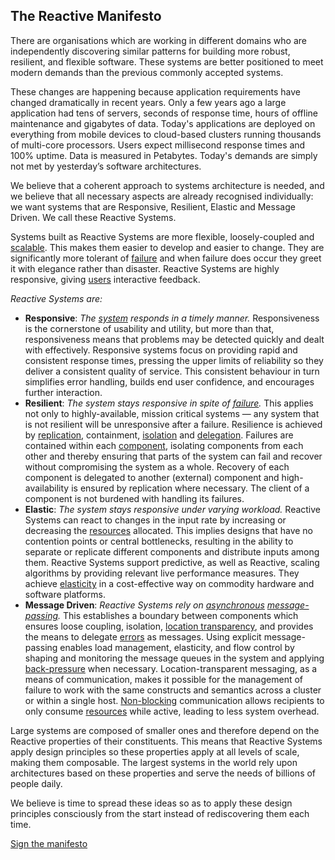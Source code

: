 The Reactive Manifesto
----------------------

There are organisations which are working in different domains who are independently discovering similar patterns for building more robust, resilient, and flexible software. These systems are better positioned to meet modern demands than the previous commonly accepted systems. 

These changes are happening because application requirements have changed dramatically in recent years. Only a few years ago a large application had tens of servers, seconds of response time, hours of offline maintenance and gigabytes of data. Today's applications are deployed on everything from mobile devices to cloud-based clusters running thousands of multi-core processors. Users expect millisecond response times and 100% uptime. Data is measured in Petabytes. Today's demands are simply not met by yesterday’s software architectures.

We believe that a coherent approach to systems architecture is needed, and we believe that all necessary aspects are already recognised individually: we want systems that are Responsive, Resilient, Elastic and Message Driven. We call these Reactive Systems.

Systems built as Reactive Systems are more flexible, loosely-coupled and [scalable](/glossary#Scalability). This makes them easier to develop and easier to change. They are significantly more tolerant of [failure](/glossary#Failure) and when failure does occur they greet it with elegance rather than disaster. Reactive Systems are highly responsive, giving [users](/glossary#User) interactive feedback. 

*Reactive Systems are:*

* <a name="Responsive"></a>**Responsive**: *The [system](/glossary#System) responds in a timely manner.* Responsiveness is the cornerstone of usability and utility, but more than that, responsiveness means that problems may be detected quickly and dealt with effectively. Responsive systems focus on providing rapid and consistent response times, pressing the upper limits of reliability so they deliver a consistent quality of service. This consistent behaviour in turn simplifies error handling, builds end user confidence, and encourages further interaction. 
* <a name="Resilient"></a>**Resilient**: *The system stays responsive in spite of [failure](/glossary#Failure).* This applies not only to highly-available, mission critical systems — any system that is not resilient will be unresponsive after a failure. Resilience is achieved by [replication](/glossary#Replication), containment, [isolation](/glossary#Isolation) and [delegation](/glossary#Delegation). Failures are contained within each [component](/glossary#Component), isolating components from each other and thereby ensuring that parts of the system can fail and recover without compromising the system as a whole. Recovery of each component is delegated to another (external) component and high-availability is ensured by replication where necessary. The client of a component is not burdened with handling its failures.
* <a name="Elastic"></a>**Elastic**: *The system stays responsive under varying workload.* Reactive Systems can react to changes in the input rate by increasing or decreasing the [resources](/glossary#Resource) allocated. This implies designs that have no contention points or central bottlenecks, resulting in the ability to separate or replicate different components and distribute inputs among them. Reactive Systems support predictive, as well as Reactive, scaling algorithms by providing relevant live performance measures. They achieve [elasticity](/glossary#Elasticity) in a cost-effective way on commodity hardware and software platforms.
* <a name="Message-Driven"></a>**Message Driven**: *Reactive Systems rely on [asynchronous](/glossary#Asynchronous) [message-passing](/glossary#Message-Driven).* This establishes a boundary between components which ensures loose coupling, isolation, [location transparency](/glossary#Location-Transparency), and provides the means to delegate [errors](/glossary#Failure) as messages. Using explicit message-passing enables load management, elasticity, and flow control by shaping and monitoring the message queues in the system and applying [back-pressure](/glossary#Back-Pressure) when necessary. Location-transparent messaging, as a means of communication, makes it possible for the management of failure to work with the same constructs and semantics across a cluster or within a single host. [Non-blocking](/glossary#Non-Blocking) communication allows recipients to only consume [resources](/glossary#Resource) while active, leading to less system overhead.

Large systems are composed of smaller ones and therefore depend on the Reactive properties of their constituents. This means that Reactive Systems apply design principles so these properties apply at all levels of scale, making them composable. The largest systems in the world rely upon architectures based on these properties and serve the needs of billions of people daily. 

We believe is time to spread these ideas so as to apply these design principles consciously from the start instead of rediscovering them each time.

[Sign the manifesto](http://www.reactivemanifesto.org/#sign-button)

